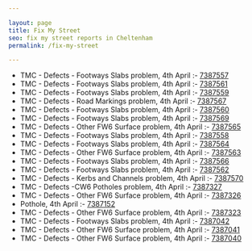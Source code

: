 ```yaml
---

layout: page
title: Fix My Street
seo: fix my street reports in Cheltenham
permalink: /fix-my-street

---
```


<!-- fix_marker starts -->

- TMC - Defects - Footways Slabs problem, 4th April :- [7387557](https://www.fixmystreet.com/report/7387557)
- TMC - Defects - Footways Slabs problem, 4th April :- [7387561](https://www.fixmystreet.com/report/7387561)
- TMC - Defects - Footways Slabs problem, 4th April :- [7387559](https://www.fixmystreet.com/report/7387559)
- TMC - Defects - Road Markings problem, 4th April :- [7387567](https://www.fixmystreet.com/report/7387567)
- TMC - Defects - Footways Slabs problem, 4th April :- [7387560](https://www.fixmystreet.com/report/7387560)
- TMC - Defects - Footways Slabs problem, 4th April :- [7387569](https://www.fixmystreet.com/report/7387569)
- TMC - Defects - Other FW6  Surface problem, 4th April :- [7387565](https://www.fixmystreet.com/report/7387565)
- TMC - Defects - Footways Slabs problem, 4th April :- [7387558](https://www.fixmystreet.com/report/7387558)
- TMC - Defects - Footways Slabs problem, 4th April :- [7387564](https://www.fixmystreet.com/report/7387564)
- TMC - Defects - Other FW6  Surface problem, 4th April :- [7387563](https://www.fixmystreet.com/report/7387563)
- TMC - Defects - Footways Slabs problem, 4th April :- [7387566](https://www.fixmystreet.com/report/7387566)
- TMC - Defects - Footways Slabs problem, 4th April :- [7387562](https://www.fixmystreet.com/report/7387562)
- TMC - Defects - Kerbs and Channels problem, 4th April :- [7387570](https://www.fixmystreet.com/report/7387570)
- TMC - Defects -CW6 Potholes  problem, 4th April :- [7387327](https://www.fixmystreet.com/report/7387327)
- TMC - Defects - Other FW6  Surface problem, 4th April :- [7387326](https://www.fixmystreet.com/report/7387326)
- Pothole, 4th April :- [7387152](https://www.fixmystreet.com/report/7387152)
- TMC - Defects - Other FW6  Surface problem, 4th April :- [7387323](https://www.fixmystreet.com/report/7387323)
- TMC - Defects - Footways Slabs problem, 4th April :- [7387042](https://www.fixmystreet.com/report/7387042)
- TMC - Defects - Other FW6  Surface problem, 4th April :- [7387041](https://www.fixmystreet.com/report/7387041)
- TMC - Defects - Other FW6  Surface problem, 4th April :- [7387040](https://www.fixmystreet.com/report/7387040)

<!-- fix_marker ends -->